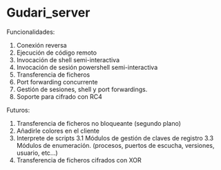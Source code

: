 # Gudari_server

Funcionalidades:
  1. Conexión reversa
  2. Ejecución de código remoto
  3. Invocación de shell semi-interactiva
  4. Invocación de sesión powershell semi-interactiva
  5. Transferencia de ficheros
  6. Port forwarding concurrente
  7. Gestión de sesiones, shell y port forwardings.
  8. Soporte para cifrado con RC4
  
 Futuros:
  1. Transferencia de ficheros no bloqueante (segundo plano)
  2. Añadirle colores en el cliente
  3. Interprete de scripts
    3.1 Módulos de gestión de claves de registro
    3.3 Módulos de enumeración. (procesos, puertos de escucha, versiones, usuario, etc...)
  4. Transferencia de ficheros cifrados con XOR
